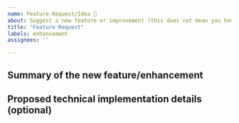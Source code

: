 ```yaml
---
name: Feature Request/Idea 🚀
about: Suggest a new feature or improvement (this does not mean you have to implement it)
title: "Feature Request"
labels: enhancement
assignees: ''

---
```


## Summary of the new feature/enhancement

<!--
A clear and concise description of what the problem is that the new feature would solve.
Try formulating it in user story style (if applicable):
'As a user I want X so that Y.' with X being the being the action and Y being the value of the action.
-->

## Proposed technical implementation details (optional)

<!--
A clear and concise description of what you want to happen.
Consider providing an example PowerShell experience with expected result.
-->
